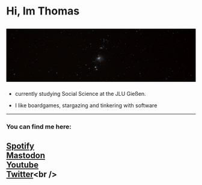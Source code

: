 # Hi, Im Thomas
![Orion Nebula](Orionnebel_2.jpeg)
-------
- currently studying Social Science at the JLU Gießen.

- I like boardgames, stargazing and tinkering with software
-------
### You can find me here:
[Spotify](https://open.spotify.com/user/kvqz88xd4goy62kojjy507veu)<br />
[Mastodon](https://social.tchncs.de/@thhaase)<br />
[Youtube](https://www.youtube.com/@thhaase-soz)<br />
[Twitter](https://twitter.com/thhaase_)<br />
-------

